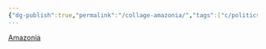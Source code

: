 ```yaml
---
{"dg-publish":true,"permalink":"/collage-amazonia/","tags":["c/politics","c/bolsonaro","c/brasil","c/map","c/hand","c/gun","c/fire","c/green","c/red"],"created":"2024-01-01T17:01:13.834-05:00","updated":"2024-01-01T17:16:03.584-05:00"}
---
```


[Amazonia](https://www.instagram.com/p/B1cbJoMBMVY/)